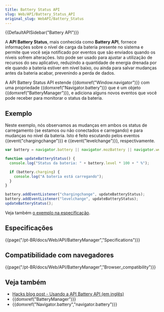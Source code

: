 ```yaml
---
title: Battery Status API
slug: Web/API/Battery_Status_API
original_slug: WebAPI/Battery_Status
---
```


{{DefaultAPISidebar("Battery API")}}

A **API Battery Status**, mais conhecida como **Battery API**, fornece informações sobre o nível de carga da bateria presente no sistema e permite que você seja notificado por eventos que são enviados quando os níveis sofrem alterações. Isto pode ser usado para ajustar a utilização de recursos do seu aplicativo, reduzindo a quantidade de energia drenada por ele quando a bateria estiver em nível baixo, ou ainda para salvar mudanças antes da bateria acabar, prevenindo a perda de dados.

A API Battery Status API estende {{domxref("Window.navigator")}} com uma propriedade {{domxref("Navigator.battery")}} que é um objeto {{domxref("BatteryManager")}}, e adiciona alguns novos eventos que você pode receber para monitorar o status da bateria.

## Exemplo

Neste exemplo, nós observamos as mudanças em ambos os status de carregamento (se estamos ou não conectados e carregando) e para mudanças no nível da bateria. Isto é feito escutando pelos eventos {{event("chargingchange")}} e {{event("levelchange")}}, respectivamente.

```js
var battery = navigator.battery || navigator.mozBattery || navigator.webkitBattery;

function updateBatteryStatus() {
  console.log("Status da bateria: " + battery.level * 100 + " %");

  if (battery.charging) {
    console.log("A bateria está carregando");
  }
}

battery.addEventListener("chargingchange", updateBatteryStatus);
battery.addEventListener("levelchange", updateBatteryStatus);
updateBatteryStatus();
```

Veja também [o exemplo na especificação](http://dev.w3.org/2009/dap/system-info/battery-status.html#introduction).

## Especificações

{{page("/pt-BR/docs/Web/API/BatteryManager","Specifications")}}

## Compatibilidade com navegadores

{{page("/pt-BR/docs/Web/API/BatteryManager","Browser_compatibility")}}

## Veja também

- [Hacks blog post - Usando a API Battery API (em inglês)](http://hacks.mozilla.org/2012/02/using-the-battery-api-part-of-webapi/)
- {{domxref("BatteryManager")}}
- {{domxref("Navigator.battery","navigator.battery")}}
